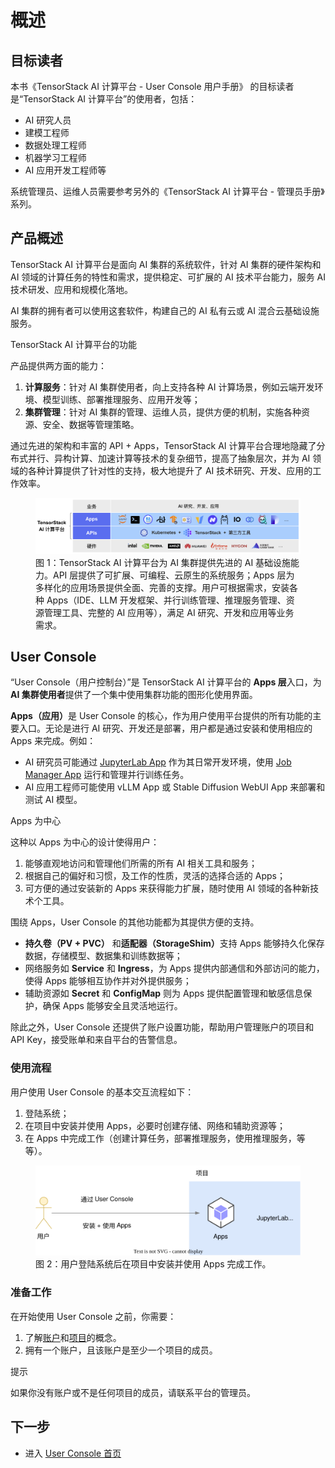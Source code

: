 # 概述

## 目标读者

本书《TensorStack AI 计算平台 - User Console 用户手册》 的目标读者是“TensorStack AI 计算平台”的使用者，包括：

- AI 研究人员
- 建模工程师
- 数据处理工程师
- 机器学习工程师
- AI 应用开发工程师等

系统管理员、运维人员需要参考另外的《TensorStack AI 计算平台 - 管理员手册》系列。

## 产品概述

TensorStack AI 计算平台是面向 AI 集群的系统软件，针对 AI 集群的硬件架构和 AI 领域的计算任务的特性和需求，提供稳定、可扩展的 AI 技术平台能力，服务 AI 技术研发、应用和规模化落地。

AI 集群的拥有者可以使用这套软件，构建自己的 AI 私有云或 AI 混合云基础设施服务。

<aside class="note info">
<div class="title">TensorStack AI 计算平台的功能</div>

产品提供两方面的能力：

1. **计算服务**：针对 AI 集群使用者，向上支持各种 AI 计算场景，例如云端开发环境、模型训练、部署推理服务、应用开发等；
1. **集群管理**：针对 AI 集群的管理、运维人员，提供方便的机制，实施各种资源、安全、数据等管理策略。

</aside>

通过先进的架构和丰富的 API + Apps，TensorStack AI 计算平台合理地隐藏了分布式并行、异构计算、加速计算等技术的复杂细节，提高了抽象层次，并为 AI 领域的各种计算提供了针对性的支持，极大地提升了 AI 技术研究、开发、应用的工作效率。

<figure class="architecture">
  <img alt="t9k-arch" src="./assets/overview/t9k-arch.png" />
  <figcaption>图 1：TensorStack AI 计算平台为 AI 集群提供先进的 AI 基础设施能力。API 层提供了可扩展、可编程、云原生的系统服务；Apps 层为多样化的应用场景提供全面、完善的支撑。用户可根据需求，安装各种 Apps（IDE、LLM 开发框架、并行训练管理、推理服务管理、资源管理工具、完整的 AI 应用等），满足 AI 研究、开发和应用等业务需求。</figcaption>
</figure>

## User Console

“User Console（用户控制台）”是 TensorStack AI 计算平台的 **Apps 层**入口，为 **AI 集群使用者**提供了一个集中使用集群功能的图形化使用界面。

<b>Apps（应用）</b>是 User Console 的核心，作为用户使用平台提供的所有功能的主要入口。无论是进行 AI 研究、开发还是部署，用户都是通过安装和使用相应的 Apps 来完成。例如：

- AI 研究员可能通过 [JupyterLab App](./app/jupyterlab.md) 作为其日常开发环境，使用 [Job Manager App](./app/job-manager.md) 运行和管理并行训练任务。
- AI 应用工程师可能使用 vLLM App 或 Stable Diffusion WebUI App 来部署和测试 AI 模型。

<aside class="note info">
<div class="title">Apps 为中心</div>

这种以 Apps 为中心的设计使得用户：

1. 能够直观地访问和管理他们所需的所有 AI 相关工具和服务；
2. 根据自己的偏好和习惯，及工作的性质，灵活的选择合适的 Apps；
3. 可方便的通过安装新的 Apps 来获得能力扩展，随时使用 AI 领域的各种新技术个工具。

</aside>

围绕 Apps，User Console 的其他功能都为其提供方便的支持。

- **持久卷（PV + PVC）** 和<b>适配器（StorageShim）</b>支持 Apps 能够持久化保存数据，存储模型、数据集和训练数据等；
- 网络服务如 **Service** 和 **Ingress**，为 Apps 提供内部通信和外部访问的能力，使得 Apps 能够相互协作并对外提供服务；
- 辅助资源如 **Secret** 和 **ConfigMap** 则为 Apps 提供配置管理和敏感信息保护，确保 Apps 能够安全且灵活地运行。

除此之外，User Console 还提供了账户设置功能，帮助用户管理账户的项目和 API Key，接受账单和来自平台的告警信息。

### 使用流程

用户使用 User Console 的基本交互流程如下：

1. 登陆系统；
2. 在项目中安装并使用 Apps，必要时创建存储、网络和辅助资源等；
3. 在 Apps 中完成工作（创建计算任务，部署推理服务，使用推理服务，等等）。

<figure class="architecture">
  <img alt="use-user-console" src="./assets/overview/use-user-console.drawio.svg" />
  <figcaption>图 2：用户登陆系统后在项目中安装并使用 Apps 完成工作。</figcaption>
</figure>

### 准备工作

在开始使用 User Console 之前，你需要：

1. 了解<a target="_blank" rel="noopener noreferrer" href="https://t9k.github.io/user-manuals/latest/modules/security/account.html">账户</a>和<a target="_blank" rel="noopener noreferrer" href="https://t9k.github.io/user-manuals/latest/modules/security/project.html">项目</a>的概念。
1. 拥有一个账户，且该账户是至少一个项目的成员。

<aside class="note tip">
<div class="title">提示</div>

如果你没有账户或不是任何项目的成员，请联系平台的管理员。

</aside>

## 下一步

* 进入 [User Console 首页](./homepage.md)
